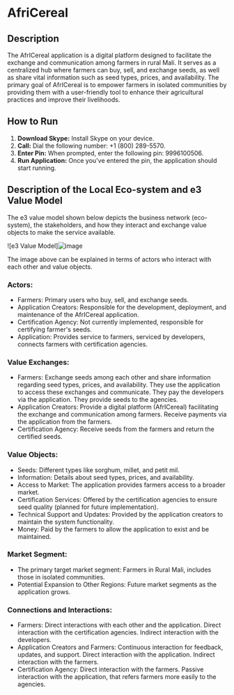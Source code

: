 # AfriCereal

## Description
The AfrICereal application is a digital platform designed to facilitate the exchange and communication among farmers in rural Mali. It serves as a centralized hub where farmers can buy, sell, and exchange seeds, as well as share vital information such as seed types, prices, and availability. The primary goal of AfrICereal is to empower farmers in isolated communities by providing them with a user-friendly tool to enhance their agricultural practices and improve their livelihoods.

## How to Run
1. **Download Skype:** Install Skype on your device.
2. **Call:** Dial the following number: +1 (800) 289-5570.
3. **Enter Pin:** When prompted, enter the following pin: 9996100506.
4. **Run Application:** Once you've entered the pin, the application should start running.

## Description of the Local Eco-system and e3 Value Model
The e3 value model shown below depicts the business network (eco-system), the stakeholders, and how they interact and exchange value objects to make the service available.

![e3 Value Model]![image](https://github.com/velsmika/ICT4D/assets/58292012/635a02c7-1911-42ff-895d-4aa7f98cf5c2)


The image above can be explained in terms of actors who interact with each other and value objects.

### Actors:
- Farmers: Primary users who buy, sell, and exchange seeds.
- Application Creators: Responsible for the development, deployment, and maintenance of the AfrICereal application.
- Certification Agency: Not currently implemented, responsible for certifying farmer's seeds.
- Application: Provides service to farmers, serviced by developers, connects farmers with certification agencies.

### Value Exchanges:
- Farmers: Exchange seeds among each other and share information regarding seed types, prices, and availability. They use the application to access these exchanges and communicate. They pay the developers via the application. They provide seeds to the agencies.
- Application Creators: Provide a digital platform (AfrICereal) facilitating the exchange and communication among farmers. Receive payments via the application from the farmers.
- Certification Agency: Receive seeds from the farmers and return the certified seeds.

### Value Objects:
- Seeds: Different types like sorghum, millet, and petit mil.
- Information: Details about seed types, prices, and availability.
- Access to Market: The application provides farmers access to a broader market.
- Certification Services: Offered by the certification agencies to ensure seed quality (planned for future implementation).
- Technical Support and Updates: Provided by the application creators to maintain the system functionality.
- Money: Paid by the farmers to allow the application to exist and be maintained.

### Market Segment:
- The primary target market segment: Farmers in Rural Mali, includes those in isolated communities.
- Potential Expansion to Other Regions: Future market segments as the application grows.

### Connections and Interactions:
- Farmers: Direct interactions with each other and the application. Direct interaction with the certification agencies. Indirect interaction with the developers.
- Application Creators and Farmers: Continuous interaction for feedback, updates, and support. Direct interaction with the application. Indirect interaction with the farmers.
- Certification Agency: Direct interaction with the farmers. Passive interaction with the application, that refers farmers more easily to the agencies.

